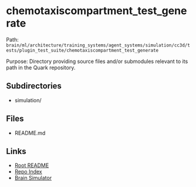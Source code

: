 # chemotaxiscompartment_test_generate

Path: `brain/ml/architecture/training_systems/agent_systems/simulation/cc3d/tests/plugin_test_suite/chemotaxiscompartment_test_generate`

Purpose: Directory providing source files and/or submodules relevant to its path in the Quark repository.

## Subdirectories
- simulation/

## Files
- README.md

## Links
- [Root README](../../../../../../../../../README.md)
- [Repo Index](../../../../../../../../../repo_index.json)
- [Brain Simulator](../../../../../../../../../brain/architecture/brain_simulator.py)
